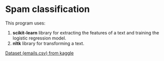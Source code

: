 # Spam classification

This program uses: 
1. __scikit-learn__ library for extracting the features of a text and training the logistic regression model.
2. __nltk__ library for transforming a text.

[Dataset (emails.csv) from kaggle](https://www.kaggle.com/datasets/ashfakyeafi/spam-email-classification)
